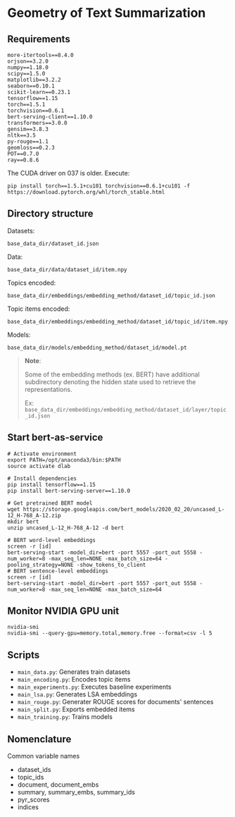 # Geometry of Text Summarization

## Requirements

    more-itertools==8.4.0
    orjson==3.2.0
    numpy==1.18.0
    scipy==1.5.0
    matplotlib==3.2.2
    seaborn==0.10.1
    scikit-learn==0.23.1
    tensorflow==1.15
    torch==1.5.1
    torchvision==0.6.1
    bert-serving-client==1.10.0
    transformers==3.0.0
    gensim==3.8.3
    nltk==3.5
    py-rouge==1.1
    geomloss==0.2.3
    POT==0.7.0
    ray==0.8.6

The CUDA driver on 037 is older. Execute:

    pip install torch==1.5.1+cu101 torchvision==0.6.1+cu101 -f https://download.pytorch.org/whl/torch_stable.html

## Directory structure

Datasets:

`base_data_dir/dataset_id.json`

Data:

`base_data_dir/data/dataset_id/item.npy`

Topics encoded:

`base_data_dir/embeddings/embedding_method/dataset_id/topic_id.json`

Topic items encoded:

`base_data_dir/embeddings/embedding_method/dataset_id/topic_id/item.npy`

Models:

`base_data_dir/models/embedding_method/dataset_id/model.pt`

> **Note**:
>
> Some of the embedding methods (ex. BERT) have additional subdirectory denoting the hidden state used to retrieve the representations.
> 
> Ex:
> `base_data_dir/embeddings/embedding_method/dataset_id/layer/topic_id.json`

## Start bert-as-service
    
    # Activate environment
    export PATH=/opt/anaconda3/bin:$PATH
    source activate dlab
    
    # Install dependencies
    pip install tensorflow==1.15
    pip install bert-serving-server==1.10.0
    
    # Get pretrained BERT model
    wget https://storage.googleapis.com/bert_models/2020_02_20/uncased_L-12_H-768_A-12.zip
    mkdir bert
    unzip uncased_L-12_H-768_A-12 -d bert

    # BERT word-level embeddings
    screen -r [id]
    bert-serving-start -model_dir=bert -port 5557 -port_out 5558 -num_worker=8 -max_seq_len=NONE -max_batch_size=64 -pooling_strategy=NONE -show_tokens_to_client
    # BERT sentence-level embeddings
    screen -r [id]
    bert-serving-start -model_dir=bert -port 5557 -port_out 5558 -num_worker=8 -max_seq_len=NONE -max_batch_size=64

## Monitor NVIDIA GPU unit

    nvidia-smi
    nvidia-smi --query-gpu=memory.total,memory.free --format=csv -l 5

## Scripts

- `main_data.py`:           Generates train datasets
- `main_encoding.py`:       Encodes topic items
- `main_experiments.py`:    Executes baseline experiments
- `main_lsa.py`:            Generates LSA embeddings
- `main_rouge.py`:          Generater ROUGE scores for documents' sentences
- `main_split.py`:          Exports embedded items
- `main_training.py`:       Trains models

## Nomenclature

Common variable names

- dataset_ids
- topic_ids
- document, document_embs
- summary, summary_embs, summary_ids
- pyr_scores
- indices
